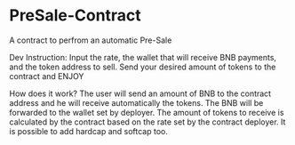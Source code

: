 # PreSale-Contract
A contract to perfrom an automatic Pre-Sale

Dev Instruction:
  Input the rate, the wallet that will receive BNB payments, and the token address to sell.
  Send your desired amount of tokens to the contract and ENJOY

How does it work?
 The user will send an amount of BNB to the contract address and he will receive automatically the tokens. The BNB will be forwarded 
  to the wallet set by deployer.
  The amount of tokens to receive is calculated by the contract based on the rate set by the contract deployer.
  It is  possible to add hardcap and softcap too.
